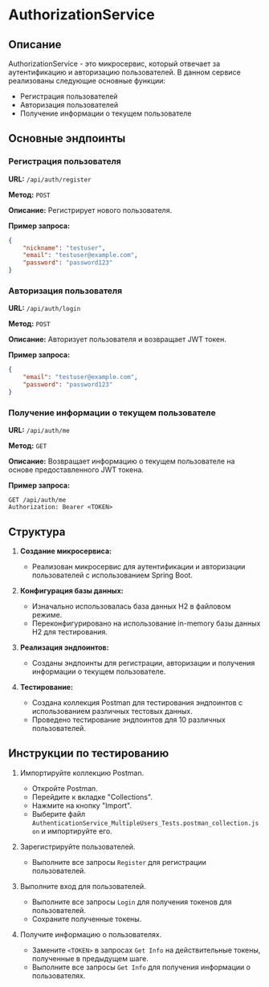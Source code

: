 
# AuthorizationService


## Описание

AuthorizationService - это микросервис, который отвечает за аутентификацию и авторизацию пользователей. В данном сервисе реализованы следующие основные функции:
- Регистрация пользователей
- Авторизация пользователей
- Получение информации о текущем пользователе

## Основные эндпоинты

### Регистрация пользователя

**URL:** `/api/auth/register`

**Метод:** `POST`

**Описание:** Регистрирует нового пользователя.

**Пример запроса:**
```json
{
    "nickname": "testuser",
    "email": "testuser@example.com",
    "password": "password123"
}
```

### Авторизация пользователя

**URL:** `/api/auth/login`

**Метод:** `POST`

**Описание:** Авторизует пользователя и возвращает JWT токен.

**Пример запроса:**
```json
{
    "email": "testuser@example.com",
    "password": "password123"
}
```

### Получение информации о текущем пользователе

**URL:** `/api/auth/me`

**Метод:** `GET`

**Описание:** Возвращает информацию о текущем пользователе на основе предоставленного JWT токена.

**Пример запроса:**
```
GET /api/auth/me
Authorization: Bearer <TOKEN>
```

## Структура

1. **Создание микросервиса:**
   - Реализован микросервис для аутентификации и авторизации пользователей с использованием Spring Boot.

2. **Конфигурация базы данных:**
   - Изначально использовалась база данных H2 в файловом режиме.
   - Переконфигурировано на использование in-memory базы данных H2 для тестирования.

3. **Реализация эндпоинтов:**
   - Созданы эндпоинты для регистрации, авторизации и получения информации о текущем пользователе.

4. **Тестирование:**
   - Создана коллекция Postman для тестирования эндпоинтов с использованием различных тестовых данных.
   - Проведено тестирование эндпоинтов для 10 различных пользователей.

## Инструкции по тестированию

1. Импортируйте коллекцию Postman.
   - Откройте Postman.
   - Перейдите к вкладке "Collections".
   - Нажмите на кнопку "Import".
   - Выберите файл `AuthenticationService_MultipleUsers_Tests.postman_collection.json` и импортируйте его.

2. Зарегистрируйте пользователей.
   - Выполните все запросы `Register` для регистрации пользователей.

3. Выполните вход для пользователей.
   - Выполните все запросы `Login` для получения токенов для пользователей.
   - Сохраните полученные токены.

4. Получите информацию о пользователях.
   - Замените `<TOKEN>` в запросах `Get Info` на действительные токены, полученные в предыдущем шаге.
   - Выполните все запросы `Get Info` для получения информации о пользователях.

